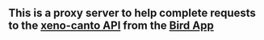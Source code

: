 ## This is a proxy server to help complete requests to the [xeno-canto API](https://xeno-canto.org/explore/api) from the [Bird App](https://github.com/McCambley/hacktober-code-jam)

